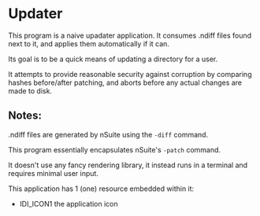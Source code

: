 # Updater
This program is a naive upadater application. It consumes .ndiff files found next to it, and applies them automatically if it can.

Its goal is to be a quick means of updating a directory for a user. 

It attempts to provide reasonable security against corruption by comparing hashes before/after patching, and aborts before any actual changes are made to disk.


## Notes:
.ndiff files are generated by nSuite using the `-diff` command. 

This program essentially encapsulates nSuite's `-patch` command.

It doesn't use any fancy rendering library, it instead runs in a terminal and requires minimal user input.

This application has 1 (one) resource embedded within it:
  - IDI_ICON1		the application icon
